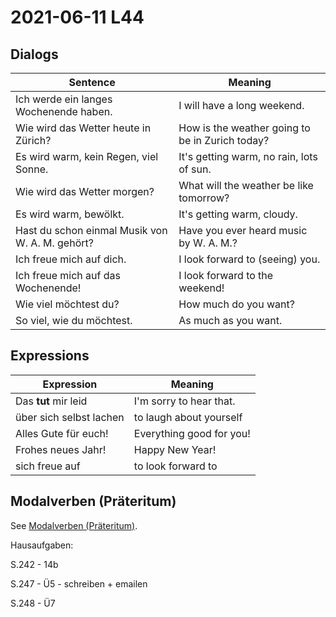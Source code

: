 # 2021-06-11 L44

## Dialogs

| Sentence                                        | Meaning                                         |
| ----------------------------------------------- | ----------------------------------------------- |
| Ich werde ein langes Wochenende haben.          | I will have a long weekend.                     |
| Wie wird das Wetter heute in Zürich?            | How is the weather going to be in Zurich today? |
| Es wird warm, kein Regen, viel Sonne.           | It's getting warm, no rain, lots of sun.        |
| Wie wird das Wetter morgen?                     | What will the weather be like tomorrow?         |
| Es wird warm, bewölkt.                          | It's getting warm, cloudy.                      |
| Hast du schon einmal Musik von W. A. M. gehört? | Have you ever heard music by W. A. M.?          |
| Ich freue mich auf dich.                        | I look forward to (seeing) you.                 |
| Ich freue mich auf das Wochenende!              | I look forward to the weekend!                  |
| Wie viel möchtest du?                           | How much do you want?                           |
| So viel, wie du möchtest.                       | As much as you want.                            |

## Expressions

| Expression              | Meaning                  |
| ----------------------- | ------------------------ |
| Das **tut** mir leid    | I'm sorry to hear that.  |
| über sich selbst lachen | to laugh about yourself  |
| Alles Gute für euch!    | Everything good for you! |
| Frohes neues Jahr!      | Happy New Year!          |
| sich freue auf          | to look forward to       |

## Modalverben (Präteritum)

See [Modalverben (Präteritum)](../Grammar/Modalverben.md#Präteritum).



Hausaufgaben: 

  

  S.242 - 14b

  S.247 - Ü5 - schreiben + emailen

  S.248 - Ü7
